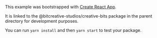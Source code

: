 This example was bootstrapped with [Create React App](https://github.com/facebook/create-react-app).

It is linked to the @bitcreative-studios/creative-bits package in the parent directory for development purposes.

You can run `yarn install` and then `yarn start` to test your package.

